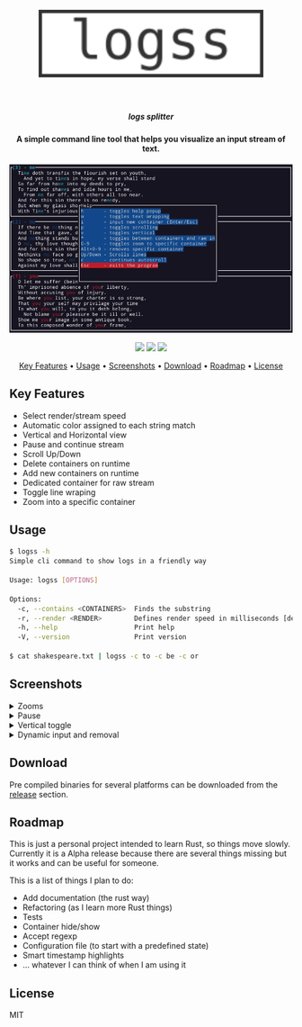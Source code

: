 <h1 align="center">
  <br>
  <img src="assets/logo.svg" alt="logss" width="400">
  <br>
  <br>
</h1>

<h5 align="center">logs splitter</h5>
<h4 align="center">A simple command line tool that helps you visualize an input stream of text.</h4>

![screenshot](./assets/screenshot.png)

<p align="center">
  <img src="https://github.com/todoesverso/logss/actions/workflows/quickstartrs.yml/badge.svg">
  <img src="https://img.shields.io/badge/PRs-welcome-brightgreen.svg?style=flat-square">
  <a href="https://codecov.io/gh/todoesverso/logss" >
    <img src="https://codecov.io/gh/todoesverso/logss/branch/main/graph/badge.svg?token=G6JEXYQQO0"/>
  </a>
</p>

<p align="center">
  <a href="#key-features">Key Features</a> •
  <a href="#usage">Usage</a> •
  <a href="#screenshots">Screenshots</a> •
  <a href="#download">Download</a> •
  <a href="#roadmap">Roadmap</a> •
  <a href="#license">License</a>
</p>

## Key Features

* Select render/stream speed
* Automatic color assigned to each string match
* Vertical and Horizontal view
* Pause and continue stream
* Scroll Up/Down
* Delete containers on runtime
* Add new containers on runtime
* Dedicated container for raw stream
* Toggle line wraping
* Zoom into a specific container


## Usage

  ```sh
  $ logss -h
  Simple cli command to show logs in a friendly way

  Usage: logss [OPTIONS]

  Options:
    -c, --contains <CONTAINERS>  Finds the substring
    -r, --render <RENDER>        Defines render speed in milliseconds [default: 100]
    -h, --help                   Print help
    -V, --version                Print version
  
  $ cat shakespeare.txt | logss -c to -c be -c or
  ```

## Screenshots

<details>
  <summary>Zooms</summary>

  ![](./assets/zooms.gif)

</details>
<details>
  <summary>Pause</summary>

  ![](./assets/pause.gif)

</details>
<details>
  <summary>Vertical toggle</summary>

  ![](./assets/vertical.gif)

</details>
<details>
  <summary>Dynamic input and removal</summary>

  ![](./assets/input_and_delete.gif)

</details>

## Download

Pre compiled binaries for several platforms can be downloaded from the [release](https://github.com/todoesverso/logss/releases) section.

## Roadmap

This is just a personal project intended to learn Rust, so things move slowly. 
Currently it is a Alpha release because there are several things missing but it works and can be useful for someone.

This is a list of things I plan to do:

* Add documentation (the rust way)
* Refactoring (as I learn more Rust things)
* Tests
* Container hide/show
* Accept regexp
* Configuration file (to start with a predefined state)
* Smart timestamp highlights
* ... whatever I can think of when I am using it

## License

MIT
